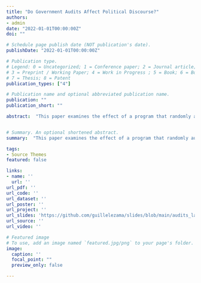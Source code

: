 ```yaml
---
title: "Do Government Audits Affect Political Discourse?"
authors:
- admin
date: "2022-01-01T00:00:00Z"
doi: ""

# Schedule page publish date (NOT publication's date).
publishDate: "2022-01-01T00:00:00Z"

# Publication type.
# Legend: 0 = Uncategorized; 1 = Conference paper; 2 = Journal article;
# 3 = Preprint / Working Paper; 4 = Work in Progress ; 5 = Book; 6 = Book section;
# 7 = Thesis; 8 = Patent
publication_types: ["4"]

# Publication name and optional abbreviated publication name.
publication: ""
publication_short: ""

abstract:  "This paper examines the effect of a program that randomly audits municipalities for their use of federal funds on politicians' proposals in Brazil. Using 11,400 manifestos for mayoral elections, I find that the audits caused opposition parties in high-corruption cities to discuss the policy areas covered by the audit. In low-corruption cities, the opposition parties discussed fewer bureaucratic issues, while the incumbents discussed them more. Incumbents in corrupt municipalities used more populist language if they were audited before the election. These results suggest that politicians respond strategically to the spread of information about government actions by changing their agenda and rhetoric, but the effects differ for opposition and incumbent parties."


# Summary. An optional shortened abstract.
summary:  "This paper examines the effect of a program that randomly audits municipalities for their use of federal funds on politicians' proposals in Brazil. Using 11,400 manifestos for mayoral elections, I find that the audits caused opposition parties in high-corruption cities to discuss the policy areas covered by the audit. In low-corruption cities, the opposition parties discussed fewer bureaucratic issues, while the incumbents discussed them more. Incumbents in corrupt municipalities used more populist language if they were audited before the election. These results suggest that politicians respond strategically to the spread of information about government actions by changing their agenda and rhetoric, but the effects differ for opposition and incumbent parties."

tags:
- Source Themes
featured: false

links:
- name: ''
  url: ''
url_pdf: ''
url_code: ''
url_dataset: ''
url_poster: ''
url_project: ''
url_slides: 'https://github.com/guillelezama/slides/blob/main/audits_labor_bb.pdf'
url_source: ''
url_video: ''

# Featured image
# To use, add an image named `featured.jpg/png` to your page's folder. 
image:
  caption: ''
  focal_point: ""
  preview_only: false

---
```

